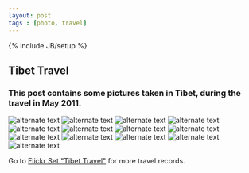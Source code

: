 ```yaml
---
layout: post
tags : [photo, travel]
---
```

{% include JB/setup %}

Tibet Travel
------------------------------------

### This post contains some pictures taken in Tibet, during the travel in May 2011.

![alternate text](http://farm4.staticflickr.com/3076/5774579711_33999a7708_z.jpg)
![alternate text](http://farm4.staticflickr.com/3025/5775118312_83716d56ee_z.jpg)
![alternate text](http://farm6.staticflickr.com/5224/5774581091_07697c5a2d_z.jpg)
![alternate text](http://farm3.staticflickr.com/2609/5775119458_02e0227bd7_z.jpg)
![alternate text](http://farm6.staticflickr.com/5149/5775120086_422bf12405_z.jpg)
![alternate text](http://farm6.staticflickr.com/5185/5775121372_44882bb2fb_z.jpg)
![alternate text](http://farm3.staticflickr.com/2183/5775123160_449662791a_z.jpg)
![alternate text](http://farm4.staticflickr.com/3174/5774585735_d7e49b58de_z.jpg)
![alternate text](http://farm3.staticflickr.com/2182/5774586157_f8c9cd7e51_z.jpg)
![alternate text](http://farm4.staticflickr.com/3026/5775124558_62ea33e288_z.jpg)
![alternate text](http://farm3.staticflickr.com/2619/5774586969_f220392baf_z.jpg)
![alternate text](http://farm6.staticflickr.com/5103/5774587885_34a908105a_z.jpg)
![alternate text](http://farm4.staticflickr.com/3250/5774588241_77e21fb525_z.jpg)

Go to [Flickr Set "Tibet Travel"](http://www.flickr.com/photos/63479529@N03/sets/72157626713940961/) for more travel records.














